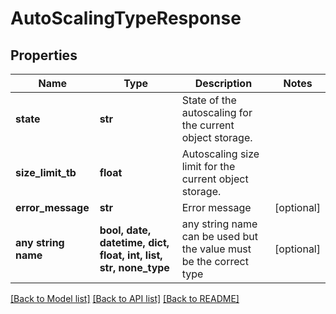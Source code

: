 # AutoScalingTypeResponse


## Properties
Name | Type | Description | Notes
------------ | ------------- | ------------- | -------------
**state** | **str** | State of the autoscaling for the current object storage. | 
**size_limit_tb** | **float** | Autoscaling size limit for the current object storage. | 
**error_message** | **str** | Error message | [optional] 
**any string name** | **bool, date, datetime, dict, float, int, list, str, none_type** | any string name can be used but the value must be the correct type | [optional]

[[Back to Model list]](../README.md#documentation-for-models) [[Back to API list]](../README.md#documentation-for-api-endpoints) [[Back to README]](../README.md)


